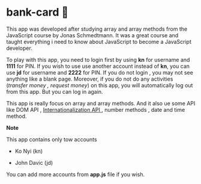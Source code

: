 # bank-card 🏦

This app was developed after studying array and array methods from the JavaScript course by Jonas Schmedtmann. It was a great course and taught everything i need to know about JavaScript to become a JavaScript developer.

To play with this app, you need to login first by using **kn** for username and **1111** for PIN. If you wish to use use another account instead of **kn**, you can use **jd** for username and **2222** for PIN. If you do not login , you may not see anything like a blank page. Moreover, if you do not do any activities (*transfer money , request money*)  on this app, you will automatically log out from this app. But you can log in again.

This app is really focus on array and array methods. And it also ue some API like DOM API , [ Internationalization API ](https://developer.mozilla.org/en-US/docs/Web/JavaScript/Reference/Global_Objects/Intl), number methods , date and time method.

**Note**


This app contains only tow accounts
- Ko Nyi (kn)
+ John Davic (jd)


You can add more accounts from **app.js** file if you wish.
